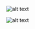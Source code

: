 
![alt text](https://raw.githubusercontent.com/jibinp/Artificial-intelligent-Hummanoid-Robot-AIHRo-/master/Pics/A11.jpg)

![alt text](https://raw.githubusercontent.com/jibinp/Artificial-intelligent-Hummanoid-Robot-AIHRo-/master/Pics/A10.jpg)
